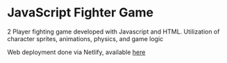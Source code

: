 ﻿# JavaScript Fighter Game
2 Player fighting game developed with Javascript and HTML. Utilization of character sprites, animations, physics, and game logic

Web deployment done via Netlify, available [here](https://eastonarcher-fightergame.netlify.app/)
